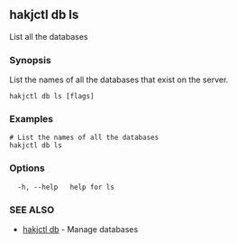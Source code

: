 ## hakjctl db ls

List all the databases

### Synopsis

List the names of all the databases that exist on the server.

```
hakjctl db ls [flags]
```

### Examples

```
# List the names of all the databases
hakjctl db ls
```

### Options

```
  -h, --help   help for ls
```

### SEE ALSO

* [hakjctl db](hakjctl_db.md)	 - Manage databases

